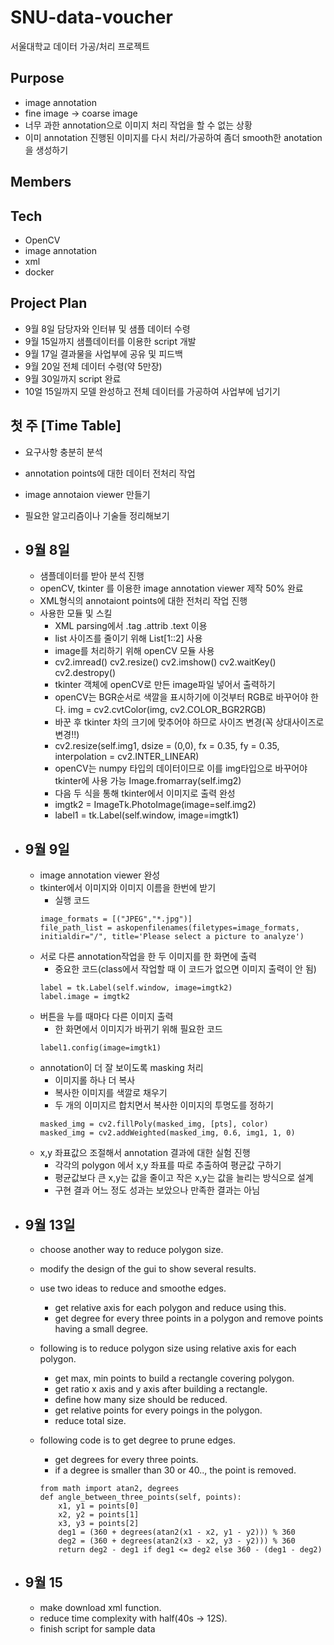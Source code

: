 # SNU-data-voucher
서울대학교 데이터 가공/처리 프로젝트

## Purpose
  + image annotation
  + fine image -> coarse image
  + 너무 과한 annotation으로 이미지 처리 작업을 할 수 없는 상황
  + 이미 annotation 진행된 이미지를 다시 처리/가공하여 좀더 smooth한 anotation을 생성하기

## Members

## Tech
  + OpenCV
  + image annotation
  + xml
  + docker

## Project Plan
  + 9월 8일 담당자와 인터뷰 및 샘플 데이터 수령
  + 9월 15일까지 샘플데이터를 이용한 script 개발
  + 9월 17일 결과물을 사업부에 공유 및 피드백
  + 9월 20일 전체 데이터 수령(약 5만장)
  + 9월 30일까지 script 완료
  + 10얼 15일까지 모델 완성하고 전체 데이터를 가공하여 사업부에 넘기기

## 첫 주 [Time Table]
  + 요구사항 충분히 분석
  + annotation points에 대한 데이터 전처리 작업
  + image annotaion viewer 만들기
  + 필요한 알고리즘이나 기술들 정리해보기

+ ## 9월 8일
  + 샘플데이터를 받아 분석 진행
  + openCV, tkinter 를 이용한 image annotation viewer 제작 50% 완료
  + XML형식의 annotaiont points에 대한 전처리 작업 진행
  + 사용한 모듈 및 스킬
    + XML parsing에서 .tag .attrib .text 이용
    + list 사이즈를 줄이기 위해 List[1::2] 사용
    + image를 처리하기 위해 openCV 모듈 사용
    + cv2.imread() cv2.resize() cv2.imshow() cv2.waitKey() cv2.destropy()
    + tkinter 객체에 openCV로 만든 image파일 넣어서 출력하기
    + openCV는 BGR순서로 색깔을 표시하기에 이것부터 RGB로 바꾸어야 한다.  img = cv2.cvtColor(img, cv2.COLOR_BGR2RGB)
    + 바꾼 후 tkinter 차의 크기에 맞추어야 하므로 사이즈 변경(꼭 상대사이즈로 변경!!)
    + cv2.resize(self.img1, dsize = (0,0), fx = 0.35, fy = 0.35, interpolation = cv2.INTER_LINEAR)
    + openCV는 numpy 타입의 데이터이므로 이를 img타입으로 바꾸어야 tkinter에 사용 가능 Image.fromarray(self.img2)
    + 다음 두 식을 통해 tkinter에서 이미지로 출력 완성
    + imgtk2 = ImageTk.PhotoImage(image=self.img2)
    + label1 = tk.Label(self.window, image=imgtk1)
    
+ ## 9월 9일
  + image annotation viewer 완성
  + tkinter에서 이미지와 이미지 이름을 한번에 받기
    + 실행 코드
     ```
     image_formats = [("JPEG","*.jpg")]
     file_path_list = askopenfilenames(filetypes=image_formats, initialdir="/", title='Please select a picture to analyze')
     ```
  + 서로 다른 annotation작업을 한 두 이미지를 한 화면에 출력
    + 중요한 코드(class에서 작업할 때 이 코드가 없으면 이미지 출력이 안 됨)
     ```
     label = tk.Label(self.window, image=imgtk2)
     label.image = imgtk2
     ```
  + 버튼을 누를 때마다 다른 이미지 출력
    + 한 화면에서 이미지가 바뀌기 위해 필요한 코드
    ```
    label1.config(image=imgtk1)
    ```
  + annotation이 더 잘 보이도록 masking 처리
    + 이미지롤 하나 더 복사
    + 복사한 이미지를 색깔로 채우기
    + 두 개의 이미지르 합치면서 복사한 이미지의 투명도를 정하기
    ```
    masked_img = cv2.fillPoly(masked_img, [pts], color)
    masked_img = cv2.addWeighted(masked_img, 0.6, img1, 1, 0)
    ```
  + x,y 좌표값으 조절해서 annotation 결과에 대한 실험 진행
    + 각각의 polygon 에서 x,y 좌표를 따로 추출하여 평균값 구하기
    + 평균값보다 큰 x,y는 값을 줄이고 작은 x,y는 값을 늘리는 방식으로 설계
    + 구현 결과 어느 정도 성과는 보았으나 만족한 결과는 아님
    
+ ## 9월 13일
  + choose another way to reduce polygon size.
  + modify the design of the gui to show several results.
  + use two ideas to reduce and smoothe edges.
    + get relative axis for each polygon and reduce using this.
    + get degree for every three points in a polygon and remove points having a small degree.
    
  + following is to reduce polygon size using relative axis for each polygon.
    + get max, min points to build a rectangle covering polygon.
    + get ratio x axis and y axis after building a rectangle.
    + define how many size should be reduced.
    + get relative points for every poings in the polygon.
    + reduce total size.
    
  + following code is to get degree to prune edges.
    + get degrees for every three points.
    + if a degree is smaller than 30 or 40.., the point is removed.
    ```
    from math import atan2, degrees
    def angle_between_three_points(self, points):
        x1, y1 = points[0]
        x2, y2 = points[1]
        x3, y3 = points[2]
        deg1 = (360 + degrees(atan2(x1 - x2, y1 - y2))) % 360
        deg2 = (360 + degrees(atan2(x3 - x2, y3 - y2))) % 360
        return deg2 - deg1 if deg1 <= deg2 else 360 - (deg1 - deg2)
    ```
 
+ ## 9월 15
  + make download xml function.
  + reduce time complexity with half(40s -> 12S).
  + finish script for sample data
